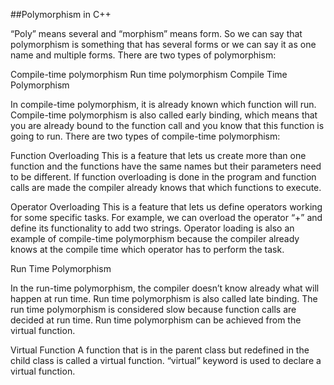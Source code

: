 
##Polymorphism in C++


“Poly” means several and “morphism” means form. So we can say that polymorphism is something that has several forms or we can say it as one name and multiple forms. There are two types of polymorphism:



Compile-time polymorphism
Run time polymorphism
Compile Time Polymorphism

In compile-time polymorphism, it is already known which function will run. Compile-time polymorphism is also called early binding, which means that you are already bound to the function call and you know that this function is going to run. There are two types of compile-time polymorphism:

Function Overloading
This is a feature that lets us create more than one function and the functions have the same names but their parameters need to be different. If function overloading is done in the program and function calls are made the compiler already knows that which functions to execute.

Operator Overloading
This is a feature that lets us define operators working for some specific tasks. For example, we can overload the operator “+” and define its functionality to add two strings. Operator loading is also an example of compile-time polymorphism because the compiler already knows at the compile time which operator has to perform the task.




Run Time Polymorphism

In the run-time polymorphism, the compiler doesn’t know already what will happen at run time. Run time polymorphism is also called late binding. The run time polymorphism is considered slow because function calls are decided at run time. Run time polymorphism can be achieved from the virtual function.

Virtual Function
A function that is in the parent class but redefined in the child class is called a virtual function. “virtual” keyword is used to declare a virtual function.